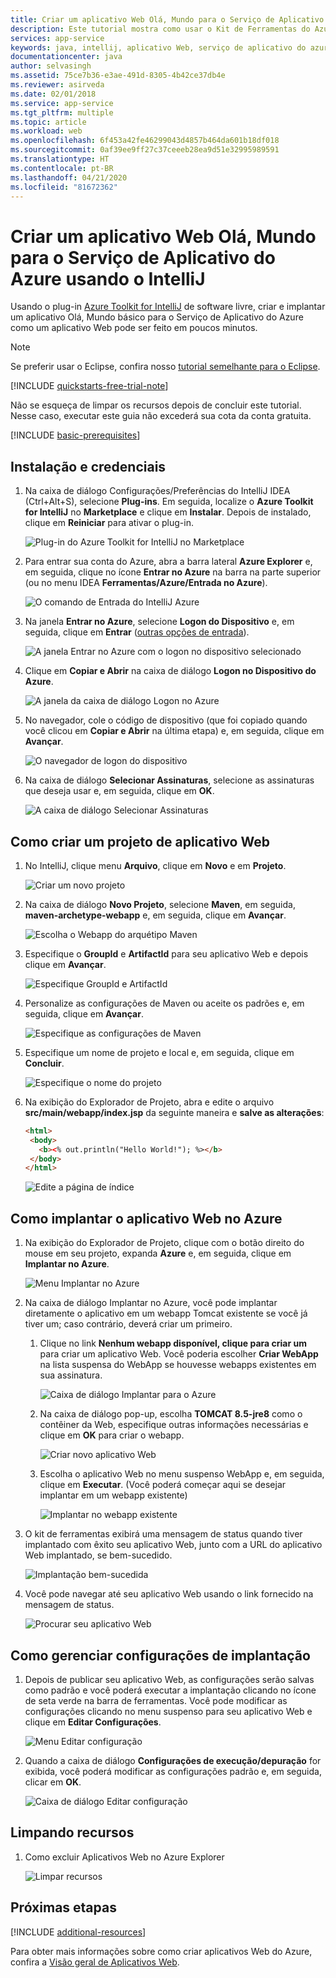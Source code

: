 ```yaml
---
title: Criar um aplicativo Web Olá, Mundo para o Serviço de Aplicativo do Azure usando o IntelliJ
description: Este tutorial mostra como usar o Kit de Ferramentas do Azure para IntelliJ para criar um aplicativo Web Hello World para o Azure.
services: app-service
keywords: java, intellij, aplicativo Web, serviço de aplicativo do azure, olá, mundo, início rápido
documentationcenter: java
author: selvasingh
ms.assetid: 75ce7b36-e3ae-491d-8305-4b42ce37db4e
ms.reviewer: asirveda
ms.date: 02/01/2018
ms.service: app-service
ms.tgt_pltfrm: multiple
ms.topic: article
ms.workload: web
ms.openlocfilehash: 6f453a42fe46299043d4857b464da601b18df018
ms.sourcegitcommit: 0af39ee9ff27c37ceeeb28ea9d51e32995989591
ms.translationtype: HT
ms.contentlocale: pt-BR
ms.lasthandoff: 04/21/2020
ms.locfileid: "81672362"
---
```

# <a name="create-a-hello-world-web-app-for-azure-app-service-using-intellij"></a>Criar um aplicativo Web Olá, Mundo para o Serviço de Aplicativo do Azure usando o IntelliJ

Usando o plug-in [Azure Toolkit for IntelliJ](https://plugins.jetbrains.com/plugin/8053) de software livre, criar e implantar um aplicativo Olá, Mundo básico para o Serviço de Aplicativo do Azure como um aplicativo Web pode ser feito em poucos minutos.

> [!NOTE]
>
> Se preferir usar o Eclipse, confira nosso [tutorial semelhante para o Eclipse][eclipse-hello-world].
>
>[!INCLUDE [quickstarts-free-trial-note](includes/quickstarts-free-trial-note.md)]
>
> Não se esqueça de limpar os recursos depois de concluir este tutorial. Nesse caso, executar este guia não excederá sua cota da conta gratuita.
>

[!INCLUDE [basic-prerequisites](includes/basic-prerequisites.md)]

## <a name="installation-and-sign-in"></a>Instalação e credenciais

1. Na caixa de diálogo Configurações/Preferências do IntelliJ IDEA (Ctrl+Alt+S), selecione **Plug-ins**. Em seguida, localize o **Azure Toolkit for IntelliJ** no **Marketplace** e clique em **Instalar**. Depois de instalado, clique em **Reiniciar** para ativar o plug-in. 

   ![Plug-in do Azure Toolkit for IntelliJ no Marketplace][marketplace]

2. Para entrar sua conta do Azure, abra a barra lateral **Azure Explorer** e, em seguida, clique no ícone **Entrar no Azure** na barra na parte superior (ou no menu IDEA **Ferramentas/Azure/Entrada no Azure**).

   ![O comando de Entrada do IntelliJ Azure][I01]

3. Na janela **Entrar no Azure**, selecione **Logon do Dispositivo** e, em seguida, clique em **Entrar** ([outras opções de entrada](sign-in-instructions.md)).

   ![A janela Entrar no Azure com o logon no dispositivo selecionado][I02]

4. Clique em **Copiar e Abrir** na caixa de diálogo **Logon no Dispositivo do Azure**.

   ![A janela da caixa de diálogo Logon no Azure][I03]

5. No navegador, cole o código de dispositivo (que foi copiado quando você clicou em **Copiar e Abrir** na última etapa) e, em seguida, clique em **Avançar**.

   ![O navegador de logon do dispositivo][I04]

6. Na caixa de diálogo **Selecionar Assinaturas**, selecione as assinaturas que deseja usar e, em seguida, clique em **OK**.

   ![A caixa de diálogo Selecionar Assinaturas][I05]

## <a name="creating-web-app-project"></a>Como criar um projeto de aplicativo Web

1. No IntelliJ, clique menu **Arquivo**, clique em **Novo** e em **Projeto**.

   ![Criar um novo projeto][file-new-project]

2. Na caixa de diálogo **Novo Projeto**, selecione **Maven**, em seguida, **maven-archetype-webapp** e, em seguida, clique em **Avançar**.

   ![Escolha o Webapp do arquétipo Maven][maven-archetype-webapp]

3. Especifique o **GroupId** e **ArtifactId** para seu aplicativo Web e depois clique em **Avançar**.

   ![Especifique GroupId e ArtifactId][groupid-and-artifactid]

4. Personalize as configurações de Maven ou aceite os padrões e, em seguida, clique em **Avançar**.

   ![Especifique as configurações de Maven][maven-options]

5. Especifique um nome de projeto e local e, em seguida, clique em **Concluir**.

   ![Especifique o nome do projeto][project-name]

6. Na exibição do Explorador de Projeto, abra e edite o arquivo **src/main/webapp/index.jsp** da seguinte maneira e **salve as alterações**:

   ```html
   <html>
    <body>
      <b><% out.println("Hello World!"); %></b>
    </body>
   </html>
   ```

   ![Edite a página de índice][edit-index-page]

## <a name="deploying-web-app-to-azure"></a>Como implantar o aplicativo Web no Azure

1. Na exibição do Explorador de Projeto, clique com o botão direito do mouse em seu projeto, expanda **Azure** e, em seguida, clique em **Implantar no Azure**.

   ![Menu Implantar no Azure][deploy-to-azure-menu]

1. Na caixa de diálogo Implantar no Azure, você pode implantar diretamente o aplicativo em um webapp Tomcat existente se você já tiver um; caso contrário, deverá criar um primeiro.
   1. Clique no link **Nenhum webapp disponível, clique para criar um** para criar um aplicativo Web. Você poderia escolher **Criar WebApp** na lista suspensa do WebApp se houvesse webapps existentes em sua assinatura.

      ![Caixa de diálogo Implantar para o Azure][deploy-to-azure-dialog]

   1. Na caixa de diálogo pop-up, escolha **TOMCAT 8.5-jre8** como o contêiner da Web, especifique outras informações necessárias e clique em **OK** para criar o webapp.

      ![Criar novo aplicativo Web][create-new-web-app-dialog]

   1. Escolha o aplicativo Web no menu suspenso WebApp e, em seguida, clique em **Executar**. (Você poderá começar aqui se desejar implantar em um webapp existente)

      ![Implantar no webapp existente][deploy-to-existing-webapp]

1. O kit de ferramentas exibirá uma mensagem de status quando tiver implantado com êxito seu aplicativo Web, junto com a URL do aplicativo Web implantado, se bem-sucedido.

   ![Implantação bem-sucedida][successfully-deployed]

1. Você pode navegar até seu aplicativo Web usando o link fornecido na mensagem de status.

   ![Procurar seu aplicativo Web][browse-web-app]

## <a name="managing-deploy-configurations"></a>Como gerenciar configurações de implantação

1. Depois de publicar seu aplicativo Web, as configurações serão salvas como padrão e você poderá executar a implantação clicando no ícone de seta verde na barra de ferramentas. Você pode modificar as configurações clicando no menu suspenso para seu aplicativo Web e clique em **Editar Configurações**.

   ![Menu Editar configuração][edit-configuration-menu]

1. Quando a caixa de diálogo **Configurações de execução/depuração** for exibida, você poderá modificar as configurações padrão e, em seguida, clicar em **OK**.

   ![Caixa de diálogo Editar configuração][edit-configuration-dialog]

## <a name="cleaning-up-resources"></a>Limpando recursos

1. Como excluir Aplicativos Web no Azure Explorer

     ![Limpar recursos][clean-resources]

## <a name="next-steps"></a>Próximas etapas

[!INCLUDE [additional-resources](includes/additional-resources.md)]

Para obter mais informações sobre como criar aplicativos Web do Azure, confira a [Visão geral de Aplicativos Web].

<!-- URL List -->

[Azure Toolkit for IntelliJ]: azure-toolkit-for-intellij.md
[Azure Toolkit for Eclipse]: ../toolkit-for-eclipse/azure-toolkit-for-eclipse.md
[eclipse-hello-world]: ../toolkit-for-eclipse/create-hello-world-web-app.md
[Visão geral de Aplicativos Web]: /azure/app-service/app-service-web-overview
[Apache Tomcat]: http://tomcat.apache.org/
[Jetty]: http://www.eclipse.org/jetty/
[Legacy Version]: create-hello-world-web-app-legacy-version.md
[intelliJ-sign-in-instructions]: sign-in-instructions.md

<!-- IMG List -->
[marketplace]:media/create-hello-world-web-app/marketplace.png
[file-new-project]: media/create-hello-world-web-app/file-new-project.png
[maven-archetype-webapp]: media/create-hello-world-web-app/maven-archetype-webapp.png
[groupid-and-artifactid]: media/create-hello-world-web-app/groupid-and-artifactid.png
[maven-options]: media/create-hello-world-web-app/maven-options.png
[project-name]: media/create-hello-world-web-app/project-name.png
[open-index-page]: media/create-hello-world-web-app/open-index-page.png
[edit-index-page]: media/create-hello-world-web-app/edit-index-page.png
[deploy-to-azure-menu]: media/create-hello-world-web-app/run-on-web-app-menu.png
[deploy-to-azure-dialog]: media/create-hello-world-web-app/run-on-web-app-dialog.png
[deploy-to-existing-webapp]: media/create-hello-world-web-app/deploy-to-existing-webapp.png
[create-new-web-app-dialog]: media/create-hello-world-web-app/create-new-web-app-dialog.png
[successfully-deployed]: media/create-hello-world-web-app/successfully-deployed.png
[browse-web-app]: media/create-hello-world-web-app/browse-web-app.png
[edit-configuration-menu]: media/create-hello-world-web-app/edit-configuration-menu.png
[edit-configuration-dialog]: media/create-hello-world-web-app/edit-configuration-dialog.png
[clean-resources]: media/create-hello-world-web-app/clean-resource.png
[I01]: media/sign-in-instructions/I01.png
[I02]: media/sign-in-instructions/I02.png
[I03]: media/sign-in-instructions/I03.png
[I04]: media/sign-in-instructions/I04.png
[I05]: media/sign-in-instructions/I05.png
